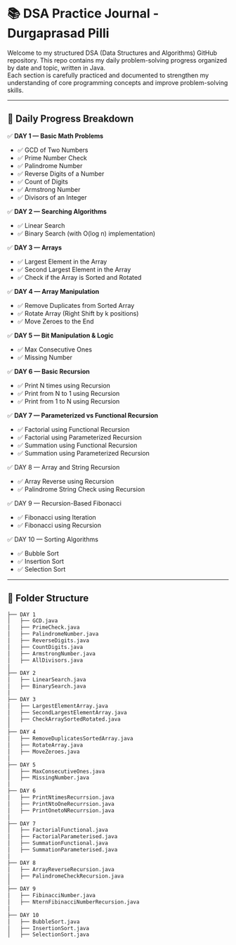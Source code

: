 # 📚 DSA Practice Journal - Durgaprasad Pilli

Welcome to my structured DSA (Data Structures and Algorithms) GitHub repository. This repo contains my daily problem-solving progress organized by date and topic, written in Java.  
Each section is carefully practiced and documented to strengthen my understanding of core programming concepts and improve problem-solving skills.

---

## 📅 Daily Progress Breakdown

✅ **DAY 1 — Basic Math Problems**  
- ✅ GCD of Two Numbers  
- ✅ Prime Number Check  
- ✅ Palindrome Number  
- ✅ Reverse Digits of a Number  
- ✅ Count of Digits  
- ✅ Armstrong Number  
- ✅ Divisors of an Integer  

✅ **DAY 2 — Searching Algorithms**  
- ✅ Linear Search  
- ✅ Binary Search (with O(log n) implementation)  

✅ **DAY 3 — Arrays**  
- ✅ Largest Element in the Array  
- ✅ Second Largest Element in the Array  
- ✅ Check if the Array is Sorted and Rotated  

✅ **DAY 4 — Array Manipulation**  
- ✅ Remove Duplicates from Sorted Array  
- ✅ Rotate Array (Right Shift by k positions)  
- ✅ Move Zeroes to the End

✅ **DAY 5 — Bit Manipulation & Logic**
- ✅ Max Consecutive Ones  
- ✅ Missing Number  

✅ **DAY 6 — Basic Recursion**
- ✅ Print N times using Recursion  
- ✅ Print from N to 1 using Recursion  
- ✅ Print from 1 to N using Recursion  

✅ **DAY 7 — Parameterized vs Functional Recursion**  
- ✅ Factorial using Functional Recursion  
- ✅ Factorial using Parameterized Recursion  
- ✅ Summation using Functional Recursion  
- ✅ Summation using Parameterized Recursion

✅ DAY 8 — Array and String Recursion
- ✅ Array Reverse using Recursion
- ✅ Palindrome String Check using Recursion

✅ DAY 9 — Recursion-Based Fibonacci
- ✅ Fibonacci using Iteration
- ✅ Fibonacci using Recursion

✅ DAY 10 — Sorting Algorithms
- ✅ Bubble Sort
- ✅ Insertion Sort
- ✅ Selection Sort 
---

## 📂 Folder Structure

```bash
├── DAY 1
│   ├── GCD.java
│   ├── PrimeCheck.java
│   ├── PalindromeNumber.java
│   ├── ReverseDigits.java
│   ├── CountDigits.java 
│   ├── ArmstrongNumber.java 
│   ├── AllDivisors.java
│
├── DAY 2
│   ├── LinearSearch.java
│   ├── BinarySearch.java
│
├── DAY 3
│   ├── LargestElementArray.java
│   ├── SecondLargestElementArray.java
│   ├── CheckArraySortedRotated.java
│
├── DAY 4
│   ├── RemoveDuplicatesSortedArray.java
│   ├── RotateArray.java
│   ├── MoveZeroes.java
│
├── DAY 5
│   ├── MaxConsecutiveOnes.java
│   ├── MissingNumber.java
│
├── DAY 6
│   ├── PrintNtimesRecurrsion.java
│   ├── PrintNtoOneRecurrsion.java
│   ├── PrintOnetoNRecurrsion.java
│
├── DAY 7
│   ├── FactorialFunctional.java
│   ├── FactorialParameterised.java
│   ├── SummationFunctional.java
│   ├── SummationParameterised.java
│
├── DAY 8
│   ├── ArrayReverseRecursion.java
│   ├── PalindromeCheckRecursion.java
│
├── DAY 9
│   ├── FibinacciNumber.java
│   ├── NternFibinacciNumberRecursion.java
│
├── DAY 10
│   ├── BubbleSort.java
│   ├── InsertionSort.java
│   ├── SelectionSort.java
